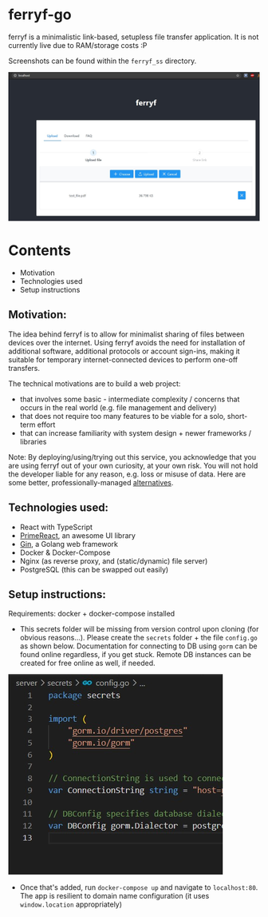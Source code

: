 # ferryf-go

ferryf is a minimalistic link-based, setupless file transfer application. It is not currently live due to RAM/storage costs :P 

Screenshots can be found within the `ferryf_ss` directory.

<img src=ferryf_ss/upload.jpg>

# Contents
- Motivation
- Technologies used
- Setup instructions

## Motivation:

The idea behind ferryf is to allow for minimalist sharing of files between devices over the internet. Using ferryf avoids the need for installation of additional software, additional protocols or account sign-ins, making it suitable for temporary internet-connected devices to perform one-off transfers.

The technical motivations are to build a web project:
- that involves some basic - intermediate complexity / concerns that occurs in the real world (e.g. file management and delivery)
- that does not require too many features to be viable for a solo, short-term effort
- that can increase familiarity with system design + newer frameworks / libraries

Note: By deploying/using/trying out this service, you acknowledge that you are using ferryf out of your own curiosity, at your own risk. You will not hold the developer liable for any reason, e.g. loss or misuse of data. Here are some better, professionally-managed [alternatives](https://blog.bit.ai/free-file-sharing-sites/).

## Technologies used:

- React with TypeScript
- [PrimeReact](https://www.primefaces.org/primereact/), an awesome UI library
- [Gin](https://github.com/gin-gonic/gin), a Golang web framework
- Docker & Docker-Compose
- Nginx (as reverse proxy, and (static/dynamic) file server)
- PostgreSQL (this can be swapped out easily) 


## Setup instructions:
Requirements: docker + docker-compose installed

- This secrets folder will be missing from version control upon cloning (for obvious reasons...). Please create the `secrets` folder + the file `config.go` as shown below. Documentation for connecting to DB using `gorm` can be found online regardless, if you get stuck. Remote DB instances can be created for free online as well, if needed.
<img src=ferryf_ss/secrets.jpg>

- Once that's added, run `docker-compose up` and navigate to `localhost:80`. The app is resilient to domain name configuration (it uses `window.location` appropriately)


